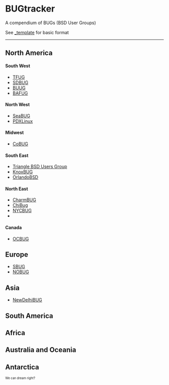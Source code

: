 # BUGtracker
A compendium of BUGs (BSD User Groups)

See [_template](https://github.com/q5sys/BUGtracker/blob/master/_template.md) for basic format

***
## North America
#### South West
+ [TFUG](https://github.com/q5sys/BUGtracker/blob/master/bugs/tfug.md)
+ [SDBUG](https://github.com/q5sys/BUGtracker/blob/master/bugs/sdbug.md)
+ [BUUG](https://github.com/q5sys/BUGtracker/blob/master/bugs/buug.md)
+ [BAFUG](https://github.com/q5sys/BUGtracker/blob/master/bugs/bafug.md)

#### North West
+ [SeaBUG](https://github.com/q5sys/BUGtracker/blob/master/bugs/seabug.md)
+ [PDXLinux](https://github.com/q5sys/BUGtracker/blob/master/bugs/pdxlinux.md)

#### Midwest
+ [CoBUG](https://github.com/q5sys/BUGtracker/blob/master/bugs/cobug.md)

#### South East
+ [Triangle BSD Users Group](https://github.com/q5sys/BUGtracker/blob/master/bugs/trainglebug.md)
+ [KnoxBUG](https://github.com/q5sys/BUGtracker/blob/master/bugs/knoxbug.md)
+ [OrlandoBSD](https://github.com/q5sys/BUGtracker/blob/master/bugs/orlandobsd.md)

#### North East
+ [CharmBUG](https://github.com/q5sys/BUGtracker/blob/master/bugs/charmbug.md)
+ [ChiBug](https://github.com/q5sys/BUGtracker/blob/master/bugs/chibug.md)
+ [NYCBUG](https://github.com/q5sys/BUGtracker/blob/master/bugs/nycbug.md)
+ 
#### Canada
+ [OCBUG](https://github.com/q5sys/BUGtracker/blob/master/bugs/ocbug.md)


## Europe
+ [SBUG](https://github.com/q5sys/BUGtracker/blob/master/bugs/sbug.md)
+ [NOBUG](https://github.com/q5sys/BUGtracker/blob/master/bugs/nobug.md)


## Asia
+ [NewDelhiBUG](https://github.com/q5sys/BUGtracker/blob/master/bugs/newdelhibug.md)


## South America


## Africa


## Australia and Oceania


## Antarctica 
<sub><sup>We can dream right?</sup></sub>

